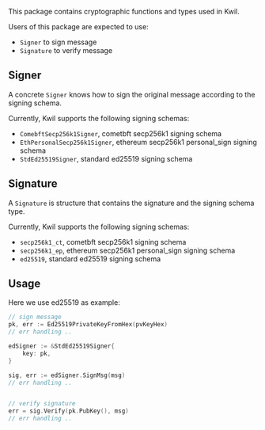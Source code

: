 This package contains cryptographic functions and types used in Kwil.

Users of this package are expected to use:
- `Signer` to sign message
- `Signature` to verify message

## Signer

A concrete `Signer` knows how to sign the original message according to the signing schema.

Currently, Kwil supports the following signing schemas:
- `ComebftSecp256k1Signer`, cometbft secp256k1 signing schema
- `EthPersonalSecp256k1Signer`, ethereum secp256k1 personal_sign signing schema
- `StdEd25519Signer`, standard ed25519 signing schema

## Signature

A `Signature` is structure that contains the signature and the signing schema type.

Currently, Kwil supports the following signing schemas:
- `secp256k1_ct`, cometbft secp256k1 signing schema
- `secp256k1_ep`, ethereum secp256k1 personal_sign signing schema
- `ed25519`, standard ed25519 signing schema

## Usage

Here we use ed25519 as example:

```go
// sign message
pk, err := Ed25519PrivateKeyFromHex(pvKeyHex)
// err handling ..

edSigner := &StdEd25519Signer{
    key: pk,
}

sig, err := edSigner.SignMsg(msg)
// err handling ..


// verify signature
err = sig.Verify(pk.PubKey(), msg)
// err handling ..
```